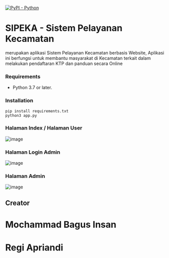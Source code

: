 [![PyPI - Python](https://img.shields.io/pypi/pyversions/iconsdk?logo=pypi)](https://pypi.org/project/iconsdk)

# SIPEKA - Sistem Pelayanan Kecamatan
merupakan aplikasi Sistem Pelayanan Kecamatan berbasis Website, Aplikasi ini berfungsi untuk membantu masyarakat di Kecamatan terkait dalam melakukan pendaftaran KTP dan panduan secara Online

### Requirements

- Python 3.7 or later.

### Installation

```
pip install requirements.txt
python3 app.py
```

### Halaman Index / Halaman User
![image](https://user-images.githubusercontent.com/62141316/150749808-a9560702-ffd7-4ab3-923f-fa9baf3413ed.png)

### Halaman Login Admin
![image](https://user-images.githubusercontent.com/62141316/150749886-dfcc4a4c-9978-4a88-86b0-51215ee1f057.png)

### Halaman Admin
![image](https://user-images.githubusercontent.com/62141316/150750044-88425382-190f-4d42-b4f5-e3feec99ef74.png)

## Creator
# Mochammad Bagus Insan
# Regi Apriandi
